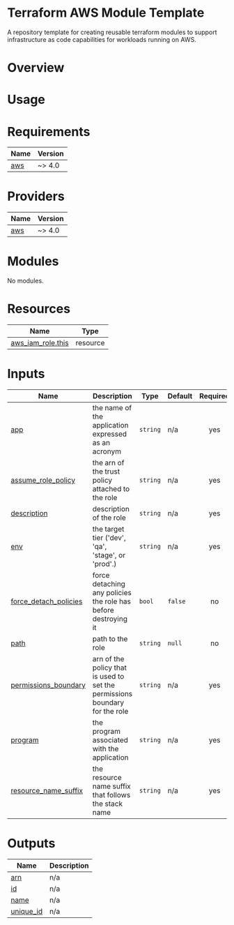 # Terraform AWS Module Template
A repository template for creating reusable terraform modules to support infrastructure as code capabilities for workloads running on AWS. 

# Overview

# Usage 

<!-- BEGIN_TF_DOCS -->
# Requirements

| Name | Version |
|------|---------|
| <a name="requirement_aws"></a> [aws](#requirement\_aws) | ~> 4.0 |

# Providers

| Name | Version |
|------|---------|
| <a name="provider_aws"></a> [aws](#provider\_aws) | ~> 4.0 |

# Modules

No modules.

# Resources

| Name | Type |
|------|------|
| [aws_iam_role.this](https://registry.terraform.io/providers/hashicorp/aws/latest/docs/resources/iam_role) | resource |

# Inputs

| Name | Description | Type | Default | Required |
|------|-------------|------|---------|:--------:|
| <a name="input_app"></a> [app](#input\_app) | the name of the application expressed as an acronym | `string` | n/a | yes |
| <a name="input_assume_role_policy"></a> [assume\_role\_policy](#input\_assume\_role\_policy) | the arn of the trust policy attached to the role | `string` | n/a | yes |
| <a name="input_description"></a> [description](#input\_description) | description of the role | `string` | n/a | yes |
| <a name="input_env"></a> [env](#input\_env) | the target tier ('dev', 'qa', 'stage', or 'prod'.) | `string` | n/a | yes |
| <a name="input_force_detach_policies"></a> [force\_detach\_policies](#input\_force\_detach\_policies) | force detaching any policies the role has before destroying it | `bool` | `false` | no |
| <a name="input_path"></a> [path](#input\_path) | path to the role | `string` | `null` | no |
| <a name="input_permissions_boundary"></a> [permissions\_boundary](#input\_permissions\_boundary) | arn of the policy that is used to set the permissions boundary for the role | `string` | n/a | yes |
| <a name="input_program"></a> [program](#input\_program) | the program associated with the application | `string` | n/a | yes |
| <a name="input_resource_name_suffix"></a> [resource\_name\_suffix](#input\_resource\_name\_suffix) | the resource name suffix that follows the stack name | `string` | n/a | yes |

# Outputs

| Name | Description |
|------|-------------|
| <a name="output_arn"></a> [arn](#output\_arn) | n/a |
| <a name="output_id"></a> [id](#output\_id) | n/a |
| <a name="output_name"></a> [name](#output\_name) | n/a |
| <a name="output_unique_id"></a> [unique\_id](#output\_unique\_id) | n/a |
<!-- END_TF_DOCS -->
